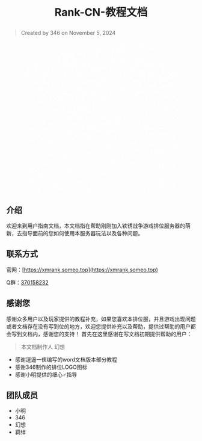 # <p align="center">**Rank-CN-教程文档**</p>
> Created by 346 on November 5, 2024

<p align="center"><img src="/images/动态logo.gif" width="400" alt="动态logo"></img></p>

## 介绍
欢迎来到用户指南文档，本文档指在帮助刚刚加入铁锈战争游戏排位服务器的萌新，去指导面前的您如何使用本服务器玩法以及各种问题。

## 联系方式
官网：[https://xmrank.someo.top](https://xmrank.someo.top)

Q群：[370158232](http://qm.qq.com/cgi-bin/qm/qr?_wv=1027&k=SJL2UIorufO3dSU7urO9LHJeKnvWWhxJ&authKey=NWaW3ABuz4Zhhj7vjEMe4PFjX2ChEZLpiKrk4LdMGK4UbCUzPiTRkKzTs%2FdJbTZ5&noverify=0&group_code=370158232)

## 感谢您
感谢众多用户以及玩家提供的教程补充，如果您喜欢本排位服，并且游戏出现问题或者文档存在没有写到位的地方，欢迎您提供补充以及帮助，提供过帮助的用户都会写到文档内，感谢您的支持！
首先在这里感谢在写文档初期提供帮助的用户：
> 本文档制作人 幻想
- 感谢逗逼一侠编写的word文档版本部分教程
- 感谢346制作的排位LOGO图标
- 感谢小明提供的细心♂指导

## 团队成员
- 小明
- 346
- 幻想
- 羁绊